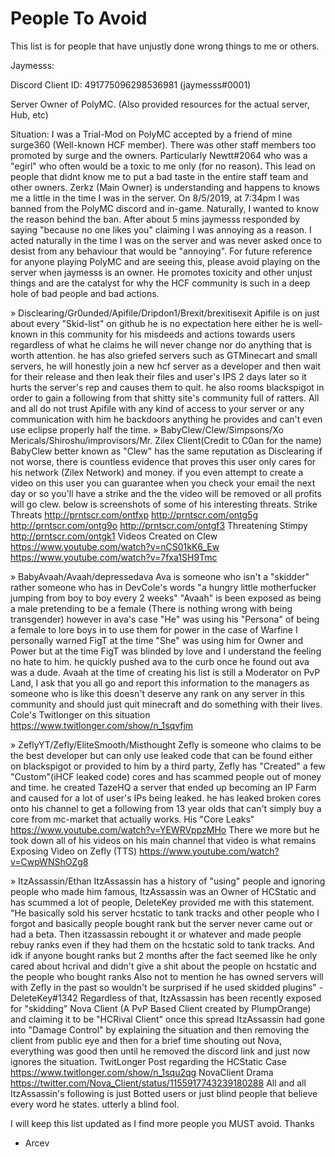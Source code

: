 # People To Avoid
This list is for people that have unjustly done wrong things to me or others.

Jaymesss: 

  Discord Client ID: 491775096298536981 (jaymesss#0001)

  Server Owner of PolyMC. (Also provided resources for the actual server, Hub, etc)

  Situation:
    I was a Trial-Mod on PolyMC accepted by a friend of mine surge360 (Well-known HCF member). There was other staff members too promoted
  by surge and the owners. Particularly Newtt#2064 who was a "egirl" who often would be a toxic to me only (for no reason). This lead on people
  that didnt know me to put a bad taste in the entire staff team and other owners. Zerkz (Main Owner) is understanding and happens to knows me a little in the time I was in the server.
  On 8/5/2019, at 7:34pm I was banned from the PolyMC discord and in-game. Naturally, I wanted to know the reason behind the ban. After about 5 mins jaymesss responded by
  saying "because no one likes you" claiming I was annoying as a reason. I acted naturally in the time I was on the server and was never asked once to desist from any behaviour
  that would be "annoying". For future reference for anyone playing PolyMC and are seeing this, please avoid playing on the server when jaymesss is an owner.
  He promotes toxicity and other unjust things and are the catalyst for why the HCF community is such in a deep hole of bad people and bad actions.
  
» Disclearing/Gr0unded/Apifile/Dripdon1/Brexit/brexitisexit
Apifile is on just about every "Skid-list" on github he is no expectation here either he is well-known in this community for his misdeeds and actions towards users regardless of what he claims he will never change nor do anything that is worth attention. he has also griefed servers such as GTMinecart and small servers, he will honestly join a new hcf server as a developer and then wait for their release and then leak their files and user's IPS 2 days later so it hurts the server's rep and causes them to quit. he also rooms blackspigot in order to gain a following from that shitty site's community full of ratters.
All and all do not trust Apifile with any kind of access to your server or any communication with him he backdoors anything he provides and can't even use eclipse properly half the time.
» BabyClew/Clew/Simpsons/Xo Mericals/Shiroshu/improvisors/Mr. Zilex Client(Credit to C0an for the name)
BabyClew better known as "Clew" has the same reputation as Disclearing if not worse, there is countless evidence that proves this user only cares for his network (Zilex Network) and money. if you even attempt to create a video on this user you can guarantee when you check your email the next day or so you'll have a strike and the the video will be removed or all profits will go clew. below is screenshots of some of his interesting threats.
Strike Threats http://prntscr.com/ontfxp http://prntscr.com/ontg5g http://prntscr.com/ontg9o http://prntscr.com/ontgf3
Threatening Stimpy http://prntscr.com/ontgk1
Videos Created on Clew https://www.youtube.com/watch?v=nCS01kK6_Ew https://www.youtube.com/watch?v=7fxa1SH9Tmc


» BabyAvaah/Avaah/depressedava
Ava is someone who isn't a "skidder" rather someone who has in DevCole's words "a hungry little motherfucker jumping from boy to boy every 2 weeks" "Avaah" is been exposed as being a male pretending to be a female (There is nothing wrong with being transgender) however in ava's case "He" was using his "Persona" of being a female to lore boys in to use them for power in the case of Warfine I personally warned FigT at the time "She" was using him for Owner and Power but at the time FigT was blinded by love and I understand the feeling no hate to him. he quickly pushed ava to the curb once he found out ava was a dude.
Avaah at the time of creating his list is still a Moderator on PvP Land, I ask that you all go and report this information to the managers as someone who is like this doesn't deserve any rank on any server in this community and should just quit minecraft and do something with their lives.
Cole's Twitlonger on this situation https://www.twitlonger.com/show/n_1sqvfjm


» ZeflyYT/Zefly/EliteSmooth/Misthought
Zefly is someone who claims to be the best developer but can only use leaked code that can be found either on blackspigot or provided to him by a third party, Zefly has "Created" a few "Custom"(iHCF leaked code) cores and has scammed people out of money and time. he created TazeHQ a server that ended up becoming an IP Farm and caused for a lot of user's IPs being leaked. he has leaked broken cores onto his channel to get a following from 13 year olds that can't simply buy a core from mc-market that actually works.
His "Core Leaks" https://www.youtube.com/watch?v=YEWRVppzMHo
There we more but he took down all of his videos on his main channel that video is what remains
Exposing Video on Zefly (TTS) https://www.youtube.com/watch?v=CwpWNShOZg8


» ItzAssassin/Ethan
ItzAssassin has a history of "using" people and ignoring people who made him famous, ItzAssassin was an Owner of HCStatic and has scummed a lot of people, DeleteKey provided me with this statement.
"He basically sold his server hcstatic to tank tracks and other people who I forgot and basically people bought rank but the server never came out or had a beta. Then itzassassin rebought it or whatever and made people rebuy ranks even if they had them on the hcstatic sold to tank tracks. And idk if anyone bought ranks but 2 months after the fact seemed like he only cared about hcrival and didn't give a shit about the people on hcstatic and the people who bought ranks Also not to mention he has owned servers will with Zefly in the past so wouldn't be surprised if he used skidded plugins" - DeleteKey#1342
Regardless of that, ItzAssassin has been recently exposed for "skidding" Nova Client (A PvP Based Client created by PlumpOrange) and claiming it to be "HCRival Client" once this spread ItzAssassin had gone into "Damage Control" by explaining the situation and then removing the client from public eye and then for a brief time shouting out Nova, everything was good then until he removed the discord link and just now ignores the situation.
TwitLonger Post regarding the HCStatic Case https://www.twitlonger.com/show/n_1squ2qg
NovaClient Drama https://twitter.com/Nova_Client/status/1155917743239180288
All and all ItzAssassin's following is just Botted users or just blind people that believe every word he states. utterly a blind fool.

I will keep this list updated as I find more people you MUST avoid. Thanks
- Arcev




